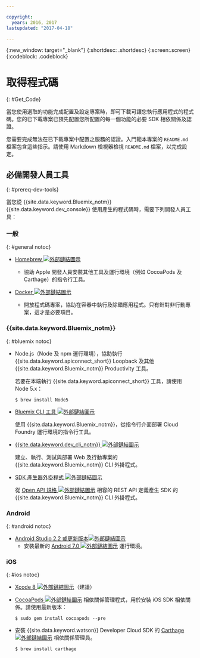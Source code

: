 ```yaml
---

copyright:
  years: 2016, 2017
lastupdated: "2017-04-18"

---
```

{:new_window: target="_blank"}
{:shortdesc: .shortdesc}
{:screen:.screen}
{:codeblock: .codeblock}

# 取得程式碼
{: #Get_Code}

當您使用選取的功能完成配置及設定專案時，即可下載可讓您執行應用程式的程式碼。您的已下載專案已預先配置您所配置的每一個功能的必要 SDK 相依關係及認證。

您需要完成無法在已下載專案中配置之服務的認證。入門範本專案的 `README.md` 檔案包含這些指示。請使用 Markdown 檢視器檢視 `README.md` 檔案，以完成設定。

## 必備開發人員工具
{: #prereq-dev-tools}

當您從 {{site.data.keyword.Bluemix_notm}} {{site.data.keyword.dev_console}} 使用產生的程式碼時，需要下列開發人員工具：


### 一般
{: #general notoc}

* [Homebrew ![外部鏈結圖示](../icons/launch-glyph.svg "外部鏈結圖示")](http://brew.sh/)
	* 協助 Apple 開發人員安裝其他工具及運行環境（例如 CocoaPods 及 Carthage）的指令行工具。

* [Docker ![外部鏈結圖示](../icons/launch-glyph.svg "外部鏈結圖示")](https://www.docker.com/get-docker)
	* 開放程式碼專案，協助在容器中執行及除錯應用程式。只有針對非行動專案，這才是必要項目。

### {{site.data.keyword.Bluemix_notm}}
{: #bluemix notoc}

* Node.js（Node 及 npm 運行環境），協助執行 {{site.data.keyword.apiconnect_short}} Loopback 及其他 {{site.data.keyword.Bluemix_notm}} Productivity 工具。

	若要在本端執行 {{site.data.keyword.apiconnect_short}} 工具，請使用 Node 5.x：
	
	```
	$ brew install Node5
	```

* [Bluemix CLI 工具 ![外部鏈結圖示](../icons/launch-glyph.svg "外部鏈結圖示")](http://clis.ng.bluemix.net/ui/home.html)

   使用 {{site.data.keyword.Bluemix_notm}}，從指令行介面部署 Cloud Foundry 運行環境的指令行工具。  

* [{{site.data.keyword.dev_cli_notm}} ![外部鏈結圖示](../icons/launch-glyph.svg "外部鏈結圖示")](dev_cli.html)

	建立、執行、測試與部署 Web 及行動專案的 {{site.data.keyword.Bluemix_notm}} CLI 外掛程式。
	
* [SDK 產生器外掛程式 ![外部鏈結圖示](../icons/launch-glyph.svg "外部鏈結圖示")](sdk_cli.html)

	從 [Open API 規格 ![外部鏈結圖示](../icons/launch-glyph.svg "外部鏈結圖示")](https://www.openapis.org/) 相容的 REST API 定義產生 SDK 的 {{site.data.keyword.Bluemix_notm}} CLI 外掛程式。

### Android
{: #android notoc}

* [Android Studio 2.2 或更新版本![外部鏈結圖示](../icons/launch-glyph.svg "外部鏈結圖示")](https://developer.android.com/studio)
	* 安裝最新的 [Android 7.0 ![外部鏈結圖示](../icons/launch-glyph.svg "外部鏈結圖示")](https://www.android.com/versions/nougat-7-0/) 運行環境。

### iOS
{: #ios notoc}

* [Xcode 8 ![外部鏈結圖示](../icons/launch-glyph.svg "外部鏈結圖示")](https://developer.apple.com/xcode/)（建議）

<!-- * Install the latest [iOS 10 ![External link icon](../icons/launch-glyph.svg "External link icon")](http://www.apple.com/ios/ios-10/) runtime.
-->
* [CocoaPods ![外部鏈結圖示](../icons/launch-glyph.svg "外部鏈結圖示")](https://cocoapods.org/) 相依關係管理程式，用於安裝 iOS SDK 相依關係。請使用最新版本：

	```
	$ sudo gem install cocoapods --pre
	```
* 安裝 {{site.data.keyword.watson}} Developer Cloud SDK 的 [Carthage ![外部鏈結圖示](../icons/launch-glyph.svg "外部鏈結圖示")](https://github.com/Carthage/Carthage) 相依關係管理員。

	```
	$ brew install carthage
	```
